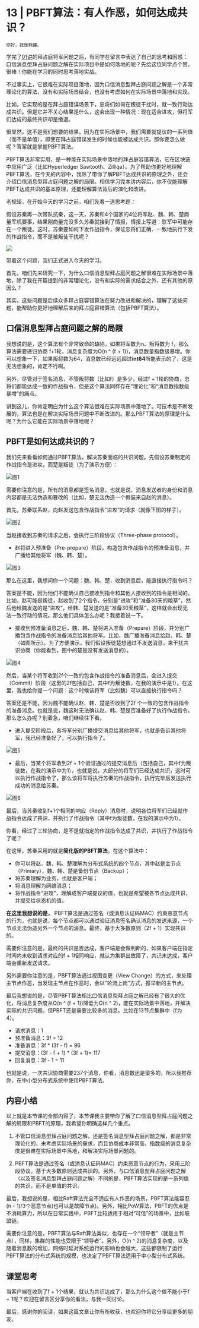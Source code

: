 # 13 | PBFT算法：有人作恶，如何达成共识？

    你好，我是韩健。

学完了[01讲](https://time.geekbang.org/column/article/195662)的拜占庭将军问题之后，有同学在留言中表达了自己的思考和困惑：口信消息型拜占庭问题之解在实际项目中是如何落地的呢？先给这位同学点个赞，很棒！你能在学习的同时思考落地实战。

不过事实上，它很难在实际项目落地，因为口信消息型拜占庭问题之解是一个非常理论化的算法，没有和实际场景结合，也没有考虑如何在实际场景中落地和实现。

比如，它实现的是在拜占庭错误场景下，忠将们如何在叛徒干扰时，就一致行动达成共识。但是它并不关心结果是什么，这会出现一种情况：现在适合进攻，但将军们达成的最终共识却是撤退。

很显然，这不是我们想要的结果。因为在实际场景中，我们需要就提议的一系列值（而不是单值），即使在拜占庭错误发生的时候也能被达成共识。那你要怎么做呢？答案就是掌握PBFT算法。

PBFT算法非常实用，是一种能在实际场景中落地的拜占庭容错算法，它在区块链中应用广泛（比如Hyperledger Sawtooth、Zilliqa）。为了帮助你更好地理解PBFT算法，在今天的内容中，我除了带你了解PBFT达成共识的原理之外，还会介绍口信消息型拜占庭问题之解的局限。相信学习完本讲内容后，你不仅能理解PBFT达成共识的基本原理，还能理解算法背后的演化和改进。

老规矩，在开始今天的学习之前，咱们先看一道思考题：

假设苏秦再一次带队抗秦，这一天，苏秦和4个国家的4位将军赵、魏、韩、楚商量军机要事，结果刚商量完没多久苏秦就接到了情报，情报上写道：联军中可能存在一个叛徒。这时，苏秦要如何下发作战指令，保证忠将们正确、一致地执行下发的作战指令，而不是被叛徒干扰呢？

![](https://static001.geekbang.org/resource/image/24/d3/2493047e33459cfa85843dd194ddced3.jpg)

带着这个问题，我们正式进入今天的学习。

首先，咱们先来研究一下，为什么口信消息型拜占庭问题之解很难在实际场景中落地，除了我在开篇提到的非常理论化，没有和实际的需求结合之外，还有其他的原因么？

其实，这些问题是后续众多拜占庭容错算法在努力改进和解决的，理解了这些问题，能帮助你更好地理解后来的拜占庭容错算法（包括PBFT算法）。

## 口信消息型拜占庭问题之解的局限

我想说的是，这个算法有个非常致命的缺陷。如果将军数为n、叛将数为 f，那么算法需要递归协商 f+1轮，消息复杂度为O(n ^ (f + 1))，消息数量指数级暴增。你可以想象一下，如果叛将数为64，消息数已经远远超过**int64**所能表示的了，这是无法想象的，肯定不行啊。

另外，尽管对于签名消息，不管叛将数（比如f）是多少，经过f + 1轮的协商，忠将们都能达成一致的作战指令，但是这个算法同样存在“理论化”和“消息数指数级暴增”的痛点。

讲到这儿，你肯定明白为什么这个算法很难在实际场景中落地了。可技术是不断发展的，算法也是在解决实际场景问题中不断改进的。那么PBFT算法的原理是什么呢？为什么它能在实际场景中落地呢？

## PBFT是如何达成共识的？

我们先来看看如何通过PBFT算法，解决苏秦面临的共识问题。先假设苏秦制定的作战指令是进攻，而楚是叛徒（为了演示方便）：

![](https://static001.geekbang.org/resource/image/8a/37/8a6fe551e5b99a28e0fed8105ed5cc37.jpg "图1")

需要你注意的是，所有的消息都是签名消息，也就是说，消息发送者的身份和消息内容都是无法伪造和篡改的（比如，楚无法伪造一个假装来自赵的消息）。

首先，苏秦联系赵，向赵发送包含作战指令“进攻”的请求（就像下图的样子）。

![](https://static001.geekbang.org/resource/image/5d/76/5da99fcab9c99b92351e05aca9a9a976.jpg "图2")

当赵接收到苏秦的请求之后，会执行三阶段协议（Three-phase protocol）。

*   赵将进入预准备（Pre-prepare）阶段，构造包含作战指令的预准备消息，并广播给其他将军（魏、韩、楚）。

![](https://static001.geekbang.org/resource/image/40/2f/40669f5c4bcaffbac446475251f1fa2f.jpg "图3")

那么在这里，我想问你一个问题：魏、韩、楚，收到消息后，能直接执行指令吗？

答案是不能，因为他们不能确认自己接收到指令和其他人接收到的指令是相同的。比如，赵可能是叛徒，赵收到了2个指令，分别是“进攻”和“准备30天的粮草”，然后他给魏发送的是“进攻”，给韩、楚发送的是“准备30天粮草”，这样就会出现无法一致行动的情况。那么他们具体怎么办呢？我接着说一下。

*   接收到预准备消息之后，魏、韩、楚将进入准备（Prepare）阶段，并分别广播包含作战指令的准备消息给其他将军。比如，魏广播准备消息给赵、韩、楚（如图所示）。为了方便演示，我们假设叛徒楚想通过不发送消息，来干扰共识协商（你能看到，图中的楚是没有发送消息的）。

![](https://static001.geekbang.org/resource/image/12/43/12063907d531486261c42691ebc52c43.jpg "图4")

然后，当某个将军收到2f个一致的包含作战指令的准备消息后，会进入提交（Commit）阶段（这里的2f包括自己，其中f为叛徒数，在我的演示中是1）。在这里，我也给你提一个问题：这个时候该将军（比如魏）可以直接执行指令吗？

答案还是不能，因为魏不能确认赵、韩、楚是否收到了2f 个一致的包含作战指令的准备消息。也就是说，魏这时无法确认赵、韩、楚是否准备好了执行作战指令。那么怎么办呢？别着急，咱们继续往下看。

*   进入提交阶段后，各将军分别广播提交消息给其他将军，也就是告诉其他将军，我已经准备好了，可以执行指令了。

![](https://static001.geekbang.org/resource/image/8a/b4/8a0f34d9098d361f114f91db8c4b1cb4.jpg "图5")

*   最后，当某个将军收到2f + 1个验证通过的提交消息后（包括自己，其中f为叛徒数，在我的演示中为1），也就是说，大部分的将军们已经达成共识，这时可以执行作战指令了，那么该将军将执行苏秦的作战指令，执行完毕后发送执行成功的消息给苏秦。

![](https://static001.geekbang.org/resource/image/c7/4a/c7e8f7152487f65ba14569c50f08254a.jpg "图6")

最后，当苏秦收到f+1个相同的响应（Reply）消息时，说明各位将军们已经就作战指令达成了共识，并执行了作战指令（其中f为叛徒数，在我的演示中为1）。

你看，经过了三轮协商，是不是就指定的作战指令达成了共识，并执行了作战指令了呢？

在这里，苏秦采用的就是**简化版的PBFT算法**。在这个算法中：

*   你可以将赵、魏、韩、楚理解为分布式系统的四个节点，其中赵是主节点（Primary），魏、韩、楚是备份节点（Backup）；
*   将苏秦理解为业务，也就是客户端；
*   将消息理解为网络消息；
*   将作战指令“进攻”，理解成客户端提议的值，也就是希望被各节点达成共识，并提交给状态机的值。

**在这里我想说的是，** PBFT算法是通过签名（或消息认证码MAC）约束恶意节点的行为，也就是说，每个节点都可以通过验证消息签名确认消息的发送来源，一个节点无法伪造另外一个节点的消息。最终，基于大多数原则（2f + 1）实现共识的。

需要你注意的是，最终的共识是否达成，客户端是会做判断的，如果客户端在指定时间内未收到请求对应的f + 1相同响应，就认为集群出故障了，共识未达成，客户端会重新发送请求。

另外需要你注意的是，PBFT算法通过视图变更（View Change）的方式，来处理主节点作恶，当发现主节点在作恶时，会以“轮流上岗”方式，推举新的主节点。

最后我想说的是，尽管PBFT算法相比口信消息型拜占庭之解已经有了很大的优化，将消息复杂度从O(n ^ (f + 1))降低为O(n ^ 2)，能在实际场景中落地，并解决实际的共识问题。但PBFT还是需要比较多的消息。比如在13节点集群中（f为4）。

*   请求消息：1
*   预准备消息：3f = 12
*   准备消息：3f \* (3f - f) = 96
*   提交消息：(3f - f + 1) \* (3f + 1)= 117
*   回复消息：3f - 1 = 11

也就是说，一次共识协商需要237个消息，你看，消息数还是蛮多的，所以我推荐你，在中小型分布式系统中使用PBFT算法。

## 内容小结

以上就是本节课的全部内容了，本节课我主要带你了解了口信消息型拜占庭问题之解的局限和PBFT的原理，我希望你明确这样几个重点。

1.  不管口信消息型拜占庭问题之解，还是签名消息型拜占庭问题之解，都是非常理论化的，未考虑实际场景的需求，而且协商成本非常高，指数级的消息复杂度是很难在实际场景中落地，和解决实际场景问题的。
    
2.  PBFT算法是通过签名（或消息认证码MAC）约束恶意节点的行为，采用三阶段协议，基于大多数原则达成共识的。另外，与口信消息型拜占庭问题之解（以及签名消息型拜占庭问题之解）不同的是，PBFT算法实现的是一系列值的共识，而不是单值的共识。
    

最后，我想说的是，相比Raft算法完全不适应有人作恶的场景，PBFT算法能容忍(n - 1)/3个恶意节点(也可以是故障节点)。另外，相比PoW算法，PBFT的优点是不消耗算力，所以在日常实践中，PBFT比较适用于相对“可信”的场景中，比如联盟链。

需要你注意的是，PBFT算法与Raft算法类似，也存在一个“领导者”（就是主节点），同样，集群的性能也受限于“领导者”。另外，O(n ^ 2)的消息复杂度，以及随着消息数的增加，网络时延对系统运行的影响也会越大，这些都限制了运行PBFT算法的分布式系统的规模，也决定了PBFT算法适用于中小型分布式系统。

## 课堂思考

当客户端在收到了f + 1个结果，就认为共识达成了，那么为什么这个值不能小于f + 1呢？欢迎在留言区分享你的看法，与我一同讨论。

最后，感谢你的阅读，如果这篇文章让你有所收获，也欢迎你将它分享给更多的朋友。
    
